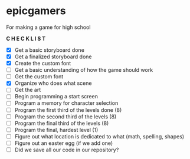 # epicgamers
For making a game for high school

**C H E C K L I S T**
- [x] Get a basic storyboard done
- [x] Get a finalized storyboard done
- [x] Create the custom font
- [ ] Get a basic understanding of how the game should work
- [ ] Get the custom font
- [x] Organize who does what scene
- [ ] Get the art
- [ ] Begin programming a start screen
- [ ] Program a memory for character selection
- [ ] Program the first third of the levels done (8)
- [ ] Program the second third of the levels (8)
- [ ] Program the final third of the levels (8)
- [ ] Program the final, hardest level (1)
- [ ] Figure out what location is dedicated to what (math, spelling, shapes)
- [ ] Figure out an easter egg (if we add one)
- [ ] Did we save all our code in our repository?
